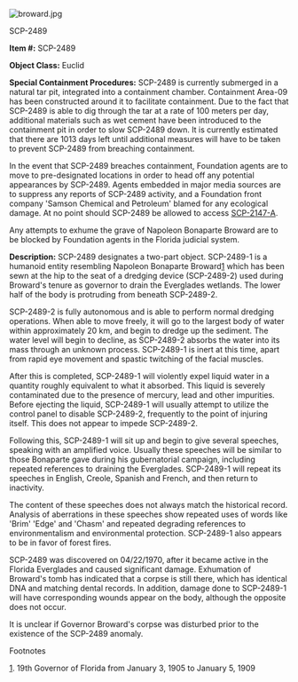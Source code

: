 ![broward.jpg](http://scp-wiki.wdfiles.com/local--files/scp-2489/broward.jpg)

SCP-2489

**Item #:** SCP-2489

**Object Class:** Euclid

**Special Containment Procedures:** SCP-2489 is currently submerged in a natural tar pit, integrated into a containment chamber. Containment Area-09 has been constructed around it to facilitate containment. Due to the fact that SCP-2489 is able to dig through the tar at a rate of 100 meters per day, additional materials such as wet cement have been introduced to the containment pit in order to slow SCP-2489 down. It is currently estimated that there are 1013 days left until additional measures will have to be taken to prevent SCP-2489 from breaching containment.

In the event that SCP-2489 breaches containment, Foundation agents are to move to pre-designated locations in order to head off any potential appearances by SCP-2489. Agents embedded in major media sources are to suppress any reports of SCP-2489 activity, and a Foundation front company 'Samson Chemical and Petroleum' blamed for any ecological damage. At no point should SCP-2489 be allowed to access [SCP-2147-A](/scp-2147).

Any attempts to exhume the grave of Napoleon Bonaparte Broward are to be blocked by Foundation agents in the Florida judicial system.

**Description:** SCP-2489 designates a two-part object. SCP-2489-1 is a humanoid entity resembling Napoleon Bonaparte Broward[1](javascript:;) which has been sewn at the hip to the seat of a dredging device (SCP-2489-2) used during Broward's tenure as governor to drain the Everglades wetlands. The lower half of the body is protruding from beneath SCP-2489-2.

SCP-2489-2 is fully autonomous and is able to perform normal dredging operations. When able to move freely, it will go to the largest body of water within approximately 20 km, and begin to dredge up the sediment. The water level will begin to decline, as SCP-2489-2 absorbs the water into its mass through an unknown process. SCP-2489-1 is inert at this time, apart from rapid eye movement and spastic twitching of the facial muscles.

After this is completed, SCP-2489-1 will violently expel liquid water in a quantity roughly equivalent to what it absorbed. This liquid is severely contaminated due to the presence of mercury, lead and other impurities. Before ejecting the liquid, SCP-2489-1 will usually attempt to utilize the control panel to disable SCP-2489-2, frequently to the point of injuring itself. This does not appear to impede SCP-2489-2.

Following this, SCP-2489-1 will sit up and begin to give several speeches, speaking with an amplified voice. Usually these speeches will be similar to those Bonaparte gave during his gubernatorial campaign, including repeated references to draining the Everglades. SCP-2489-1 will repeat its speeches in English, Creole, Spanish and French, and then return to inactivity.

The content of these speeches does not always match the historical record. Analysis of aberrations in these speeches show repeated uses of words like 'Brim' 'Edge' and 'Chasm' and repeated degrading references to environmentalism and environmental protection. SCP-2489-1 also appears to be in favor of forest fires.

SCP-2489 was discovered on 04/22/1970, after it became active in the Florida Everglades and caused significant damage. Exhumation of Broward's tomb has indicated that a corpse is still there, which has identical DNA and matching dental records. In addition, damage done to SCP-2489-1 will have corresponding wounds appear on the body, although the opposite does not occur.

It is unclear if Governor Broward's corpse was disturbed prior to the existence of the SCP-2489 anomaly.

Footnotes

[1](javascript:;). 19th Governor of Florida from January 3, 1905 to January 5, 1909
